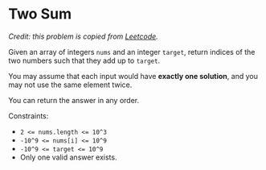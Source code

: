 # Two Sum

*Credit: this problem is copied from [Leetcode](https://leetcode.com/problems/two-sum/).*

Given an array of integers `nums` and an integer `target`, return indices of the two numbers such that they add up to
`target`.

You may assume that each input would have **exactly one solution**, and you may not use the same element twice.

You can return the answer in any order.

Constraints:

- `2 <= nums.length <= 10^3`
- `-10^9 <= nums[i] <= 10^9`
- `-10^9 <= target <= 10^9` 
- Only one valid answer exists.
